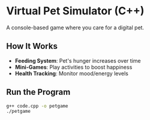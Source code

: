 # Virtual Pet Simulator (C++)

A console-based game where you care for a digital pet.

## How It Works
- **Feeding System**: Pet's hunger increases over time
- **Mini-Games**: Play activities to boost happiness
- **Health Tracking**: Monitor mood/energy levels

## Run the Program
```bash
g++ code.cpp -o petgame
./petgame

